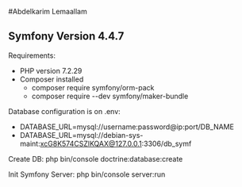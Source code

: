 #Abdelkarim Lemaallam

## Symfony Version 4.4.7

Requirements:
- PHP version 7.2.29
- Composer installed
    - composer require symfony/orm-pack
    - composer require --dev symfony/maker-bundle

Database configuration is on .env:
- DATABASE_URL=mysql://username:password@ip:port/DB_NAME
- DATABASE_URL=mysql://debian-sys-maint:xcG8K574CSZlKQAX@127.0.0.1:3306/db_symf

Create DB:
php bin/console doctrine:database:create

Init Symfony Server:
php bin/console server:run
